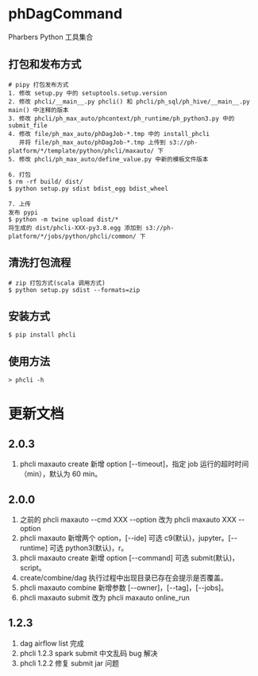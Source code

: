 # phDagCommand
Pharbers Python 工具集合

## 打包和发布方式
```androiddatabinding
# pipy 打包发布方式
1. 修改 setup.py 中的 setuptools.setup.version 
2. 修改 phcli/__main__.py phcli() 和 phcli/ph_sql/ph_hive/__main__.py main() 中注释的版本
3. 修改 phcli/ph_max_auto/phcontext/ph_runtime/ph_python3.py 中的 submit_file
4. 修改 file/ph_max_auto/phDagJob-*.tmp 中的 install_phcli
   并将 file/ph_max_auto/phDagJob-*.tmp 上传到 s3://ph-platform/*/template/python/phcli/maxauto/ 下
5. 修改 phcli/ph_max_auto/define_value.py 中新的模板文件版本

6. 打包
$ rm -rf build/ dist/
$ python setup.py sdist bdist_egg bdist_wheel

7. 上传
发布 pypi 
$ python -m twine upload dist/*
将生成的 dist/phcli-XXX-py3.8.egg 添加到 s3://ph-platform/*/jobs/python/phcli/common/ 下
```

## 清洗打包流程
```
# zip 打包方式(scala 调用方式)
$ python setup.py sdist --formats=zip
```

## 安装方式
```androiddatabinding
$ pip install phcli
```

## 使用方法
```androiddatabinding
> phcli -h
```

# 更新文档
## 2.0.3
1. phcli maxauto create 新增 option [--timeout]，指定 job 运行的超时时间（min），默认为 60 min。

## 2.0.0
1. 之前的 phcli maxauto --cmd XXX --option 改为 phcli maxauto XXX --option
2. phcli maxauto 新增两个 option，[--ide] 可选 c9(默认)，jupyter。[--runtime] 可选 python3(默认)，r。
3. phcli maxauto create 新增 option [--command] 可选 submit(默认)，script。
4. create/combine/dag 执行过程中出现目录已存在会提示是否覆盖。
5. phcli maxauto combine 新增参数 [--owner]，[--tag]，[--jobs]。
6. phcli maxauto submit 改为 phcli maxauto online_run

## 1.2.3
1. dag airflow list 完成
2. phcli 1.2.3 spark submit 中文乱码 bug 解决
3. phcli 1.2.2 修复 submit jar 问题
